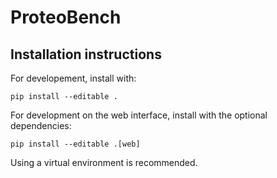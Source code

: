 # ProteoBench

## Installation instructions

For developement, install with:

```
pip install --editable .
```

For development on the web interface, install with the optional dependencies:

```
pip install --editable .[web]
```

Using a virtual environment is recommended.
